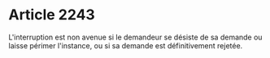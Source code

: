 # Article 2243

<p>L'interruption est non avenue si le demandeur se désiste de sa demande ou laisse périmer l'instance, ou si sa demande est définitivement rejetée. </p>